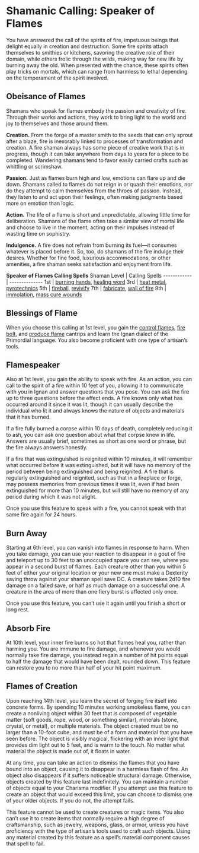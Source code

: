 # Shamanic Calling: Speaker of Flames
You have answered the call of the spirits of fire, impetuous beings that delight equally in creation and destruction. Some fire spirits attach themselves to smithies or kitchens, savoring the creative role of their domain, while others frolic through the wilds, making way for new life by burning away the old. When presented with the chance, these spirits often play tricks on mortals, which can range from harmless to lethal depending on the temperament of the spirit involved.

## Obeisance of Flames
Shamans who speak for flames embody the passion and creativity of fire. Through their works and actions, they work to bring light to the world and joy to themselves and those around them.

**Creation.** From the forge of a master smith to the seeds that can only sprout after a blaze, fire is inexorably
linked to processes of transformation and creation. A fire shaman always has some piece of creative work that is in progress, though it can take anywhere from days to years for a piece to be completed. Wandering shamans tend to favor easily carried crafts such as whittling or scrimshaw.

**Passion.** Just as flames burn high and low, emotions can flare up and die down. Shamans called to flames do not reign in or quash their emotions, nor do they attempt to calm themselves from the throes of passion. Instead, they listen to and act upon their feelings, often making judgments based more on emotion than logic.

**Action.** The life of a flame is short and unpredictable, allowing little time for deliberation. Shamans of the flame often take a similar view of mortal life and choose to live in the moment, acting on their impulses instead of wasting time on sophistry.

**Indulgence.** A fire does not refrain from burning its fuel—it consumes whatever is placed before it. So, too, do shamans of the fire indulge their desires. Whether for fine food, luxurious accommodations, or other amenities, a fire shaman seeks satisfaction and enjoyment from life.

**Speaker of Flames Calling Spells**
Shaman Level | Calling Spells
------------ | --------------
1st | [burning hands](/Magic/Spells/burning-hands.md), [healing word](/Magic/Spells/healing-word.md)
3rd | [heat metal](/Magic/Spells/heat-metal.md), [pyrotechnics](/Magic/Spells/pyrotechnics.md)
5th | [fireball](/Magic/Spells/fireball.md), [revivify](/Magic/Spells/revivify.md)
7th | [fabricate](/Magic/Spells/fabricate.md), [wall of fire](/Magic/Spells/wall-of-fire.md)
9th | [immolation](/Magic/Spells/immolation.md), [mass cure wounds](/Magic/Spells/mass-cure-wounds.md)

## Blessings of Flame
When you choose this calling at 1st level, you gain the [control flames](/Magic/Spells/control-flames.md), [fire bolt](/Magic/Spells/fire-bolt.md), and [produce flame](/Magic/Spells/produce-flame.md) cantrips and learn the Ignan dialect of the Primordial language. You also become proficient with one type of artisan’s tools.

## Flamespeaker
Also at 1st level, you gain the ability to speak with fire. As an action, you can call to the spirit of a fire within 10 feet of you, allowing it to communicate with you in Ignan and answer questions that you pose. You can ask the fire up to three questions before the effect ends. A fire knows only what has occurred around it since it was lit, though it can usually describe the individual who lit it and always knows the nature of objects and materials that it has burned. 

If a fire fully burned a corpse within 10 days of death, completely reducing it to ash, you can ask one question about what that corpse knew in life. Answers are usually brief, sometimes as short as one word or phrase, but the fire always answers honestly.

If a fire that was extinguished is reignited within 10 minutes, it will remember what occurred before it was extinguished, but it will have no memory of the period between being extinguished and being reignited. A fire that is regularly extinguished and reignited, such as that in a fireplace or forge, may possess memories from previous times it was lit, even if had been extinguished for more than 10 minutes, but will still have no memory of any period during which it was not alight.

Once you use this feature to speak with a fire, you cannot speak with that same fire again for 24 hours.

## Burn Away
Starting at 6th level, you can vanish into flames in response to harm. When you take damage, you can use your reaction to disappear in a gout of fire and teleport up to 30 feet to an unoccupied space you can see, where you appear in a second burst of flames. Each creature other than you within 5 feet of either your original location or your new one must make a Dexterity saving throw against your shaman spell save DC. A creature takes 2d10 fire damage on a failed save, or half as much damage on a successful one. A creature in the area of more than one fiery burst is affected only once.

Once you use this feature, you can’t use it again until you finish a short or long rest.

## Absorb Fire
At 10th level, your inner fire burns so hot that flames heal you, rather than harming you. You are immune to fire damage, and whenever you would normally take fire damage, you instead regain a number of hit points equal to half the damage that would have been dealt, rounded down. This feature can restore you to no more than half of your hit point maximum.

## Flames of Creation
Upon reaching 14th level, you learn the secret of forging fire itself into concrete forms. By spending 10 minutes working smokeless flame, you can create a nonliving object within 30 feet that is composed of vegetable matter (soft goods, rope, wood, or something similar), minerals (stone, crystal, or metal), or multiple materials. The object created must be no larger than a 10-foot cube, and must be of a form and material that you have seen before. The object is visibly magical, flickering with an inner light that provides dim light out to 5 feet, and is warm to the touch. No matter what material the object is made out of, it floats in water.

At any time, you can take an action to dismiss the flames that you have bound into an object, causing it to disappear in a harmless flash of fire. An object also disappears if it suffers noticeable structural damage. Otherwise, objects created by this feature last indefinitely. You can maintain a number of objects equal to your Charisma modifier. If you attempt use this feature to create an object that would exceed this limit, you can choose to dismiss one of your older objects. If you do not, the attempt fails.

This feature cannot be used to create creatures or magic items. You also can’t use it to create items that normally require a high degree of craftsmanship, such as jewelry, weapons, glass, or armor, unless you have proficiency with the type of artisan’s tools used to craft such objects. Using any material created by this feature as a spell’s material component causes that spell to fail.
